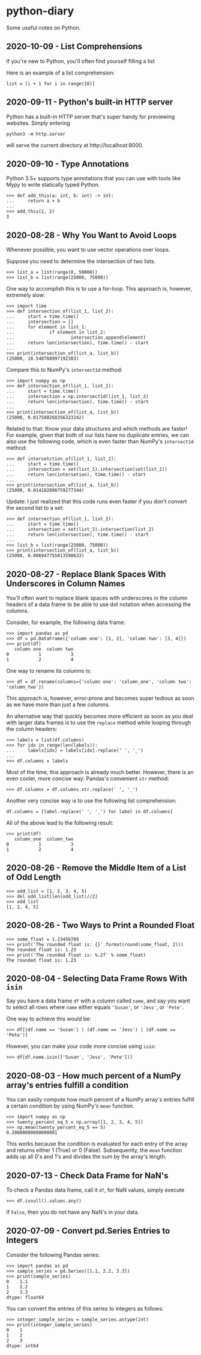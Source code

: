 # python-diary
Some useful notes on Python.

## 2020-10-09 - List Comprehensions

If you're new to Python, you'll often find yourself filling a list

Here is an example of a list comprehension:
```
list = [i + 1 for i in range(10)]
```


## 2020-09-11 - Python's built-in HTTP server

Python has a built-in HTTP server that's super handy for previewing websites.
Simply entering
```
python3 -m http.server
```
will serve the current directory at http://localhost:8000.

## 2020-09-10 - Type Annotations

Python 3.5+ supports type annotations that you can use with tools like Mypy to write statically typed Python.

```
>>> def add_this(a: int, b: int) -> int:
...     return a + b
...
>>> add_this(1, 2)
3
```

## 2020-08-28 - Why You Want to Avoid Loops

Whenever possible, you want to use vector operations over loops.

Suppose you need to determine the intersection of two lists.
```
>>> list_a = list(range(0, 50000))
>>> list_b = list(range(25000, 75000))
```
One way to accomplish this is to use a for-loop. This approach is, however, extremely slow:
```
>>> import time
>>> def intersection_of(list_1, list_2):
...     start = time.time()
...     intersection = []
...     for element in list_1:
...             if element in list_2:
...                     intersection.append(element)
...     return len(intersection), time.time() - start
...
>>> print(intersection_of(list_a, list_b))
(25000, 18.548768997192383)
```
Compare this to NumPy's `intersect1d` method:
```
>>> import numpy as np
>>> def intersection_of(list_1, list_2):
...     start = time.time()
...     intersection = np.intersect1d(list_1, list_2)
...     return len(intersection), time.time() - start
...
>>> print(intersection_of(list_a, list_b))
(25000, 0.017508268356323242)
```
Related to that: Know your data structures and which methods are faster! For example, given that both of our lists have no duplicate entries, we can also use the following code, which is even faster than NumPy's `intersect1d` method:
```
>>> def intersetction_of(list_1, list_2):
...     start = time.time()
...     intersection = set(list_1).intersection(set(list_2))
...     return len(intersetion), time.time() - start
...
>>> print(intersection_of(list_a, list_b))
(25000, 0.014182090759277344)
```
Update: I just realized that this code runs even faster if you don't convert the second list to a set:
```
>>> def intersection_of(list_1, list_2):
...     start = time.time()
...     intersection = set(list_1).intersection(list_2)
...     return len(intersection), time.time() - start
...
>>> list_b = list(range(25000, 75000))
>>> print(intersection_of(list_a, list_b))
(25000, 0.006947755813598633)
```

## 2020-08-27 - Replace Blank Spaces With Underscores in Column Names

You'll often want to replace blank spaces with underscores in the column headers
of a data frame to be able to use dot notation when accessing the columns.

Consider, for example, the following data frame:
```
>>> import pandas as pd
>>> df = pd.DataFrame({'column one': [1, 2], 'column two': [3, 4]})
>>> print(df)
   column one  column two
0           1           3
1           2           4
```
One way to rename its columns is:
```
>>> df = df.rename(columns={'column one': 'column_one', 'column two': 'column_two'})
```
This approach is, however, error-prone and becomes super tedious as soon as we
have more than just a few columns.

An alternative way that quickly becomes more efficient as soon as you deal with
larger data frames is to use the `replace` method while looping through the
column headers:
```
>>> labels = list(df.columns)
>>> for idx in range(len(labels)):
...     labels[idx] = labels[idx].replace(' ', '_')
...
>>> df.columns = labels
```
Most of the time, this approach is already much better. However, there
is an even cooler, more concise way: Pandas's convenient `str` method:
```
>>> df.columns = df.columns.str.replace(' ', '_')
```
Another very concise way is to use the following list comprehension:
```
df.columns = [label.replace(' ', '_') for label in df.columns]
```
All of the above lead to the following result:
```
>>> print(df)
   column_one  column_two
0           1           3
1           2           4
```

## 2020-08-26 - Remove the Middle Item of a List of Odd Length

```
>>> odd_list = [1, 2, 3, 4, 5]
>>> del odd_list[len(odd_list)//2]
>>> odd_list
[1, 2, 4, 5]
```

## 2020-08-26 - Two Ways to Print a Rounded Float

```
>>> some_float = 1.23456789
>>> print('The rounded float is: {}'.format(round(some_float, 2)))
The rounded float is: 1.23
>>> print('The rounded float is: %.2f' % some_float)
The rounded float is: 1.23
```

## 2020-08-04 - Selecting Data Frame Rows With `isin`

Say you have a data frame `df` with a column called `name`, and say you want to select
all rows where `name` either equals `'Susan'`, or `'Jess'`, or `'Pete'`.

One way to achieve this would be:

`>>> df[(df.name == 'Susan') | (df.name == 'Jess') | (df.name == 'Pete')]`

However, you can make your code more concise using `isin`:

`>>> df[df.name.isin(['Susan', 'Jess', 'Pete'])]`

## 2020-08-03 - How much percent of a NumPy array's entries fulfill a condition

You can easily compute how much percent of a NumPy array's entries fulfill a
certain condition by using NumPy's `mean` function.

```
>>> import numpy as np
>>> twenty_percent_eq_5 = np.array([1, 2, 3, 4, 5])
>>> np.mean(twenty_percent_eq_5 == 5)
0.20000000000000001
```

This works because the condition is evaluated for each entry of the array and
returns either 1 (True) or 0 (False). Subsequently, the `mean` function
adds up all 0's and 1's and divides the sum by the array's length.

## 2020-07-13 - Check Data Frame for NaN's

To check a Pandas data frame, call it `df`, for NaN values, simply execute

`>>> df.isnull().values.any()`

If `False`, then you do not have any NaN's in your data.

## 2020-07-09 - Convert pd.Series Entries to Integers

Consider the following Pandas series:

```
>>> import pandas as pd
>>> sample_series = pd.Series([1.1, 2.2, 3.3])
>>> print(sample_series)
0    1.1
1    2.2
2    3.3
dtype: float64
```

You can convert the entries of this series to integers as follows:

```
>>> integer_sample_series = sample_series.astype(int)
>>> print(integer_sample_series)
0    1
1    2
2    3
dtype: int64
```
